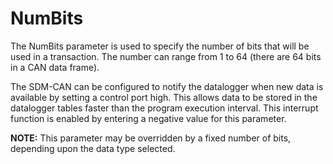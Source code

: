 # NumBits

The NumBits parameter is used to specify the number of bits that will be used in a transaction. The number can range from 1 to 64 (there are 64 bits in a CAN data frame).

The SDM-CAN can be configured to notify the datalogger when new data is available by setting a control port high. This allows data to be stored in the datalogger tables faster than the program execution interval. This interrupt function is enabled by entering a negative value for this parameter.

**NOTE:** This parameter may be overridden by a fixed number of bits, depending upon the data type selected.

